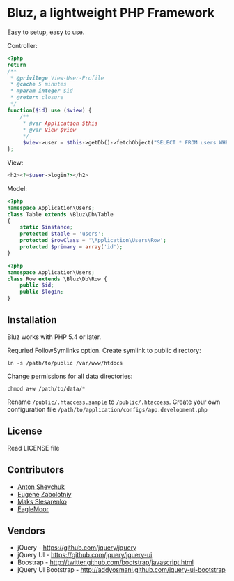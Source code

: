 Bluz, a lightweight PHP Framework
=================================
Easy to setup, easy to use.

Controller:

```php
<?php
return
/**
 * @privilege View-User-Profile
 * @cache 5 minutes
 * @param integer $id
 * @return closure
 */
function($id) use ($view) {
    /**
     * @var Application $this
     * @var View $view
     */
     $view->user = $this->getDb()->fetchObject("SELECT * FROM users WHERE id = ?", array($id), 'Users\Row');
};
```

View:

```php
<h2><?=$user->login?></h2>
```

Model:

```php
<?php
namespace Application\Users;
class Table extends \Bluz\Db\Table
{
    static $instance;
    protected $table = 'users';
    protected $rowClass = '\Application\Users\Row';
    protected $primary = array('id');
}
```

```php
<?php
namespace Application\Users;
class Row extends \Bluz\Db\Row {
    public $id;
    public $login;
}
```

## Installation
Bluz works with PHP 5.4 or later.

Requried FollowSymlinks option. Create symlink to public directory:

```
ln -s /path/to/public /var/www/htdocs
```

Change permissions for all data directories:

```
chmod a+w /path/to/data/*
```

Rename ```/public/.htaccess.sample``` to ```/public/.htaccess```.
Create your own configuration file ```/path/to/application/configs/app.development.php```

## License

Read LICENSE file

## Contributors

* [Anton Shevchuk][1] 
* [Eugene Zabolotniy][2] 
* [Maks Slesarenko][3] 
* [EagleMoor][4]

## Vendors

* jQuery - https://github.com/jquery/jquery
* jQuery UI - https://github.com/jquery/jquery-ui
* Boostrap - http://twitter.github.com/bootstrap/javascript.html
* jQuery UI Bootstrap - http://addyosmani.github.com/jquery-ui-bootstrap

[1]: https://github.com/AntonShevchuk
[2]: https://github.com/Baziak
[3]: https://github.com/MaksSlesarenko
[4]: https://github.com/EagleMoor